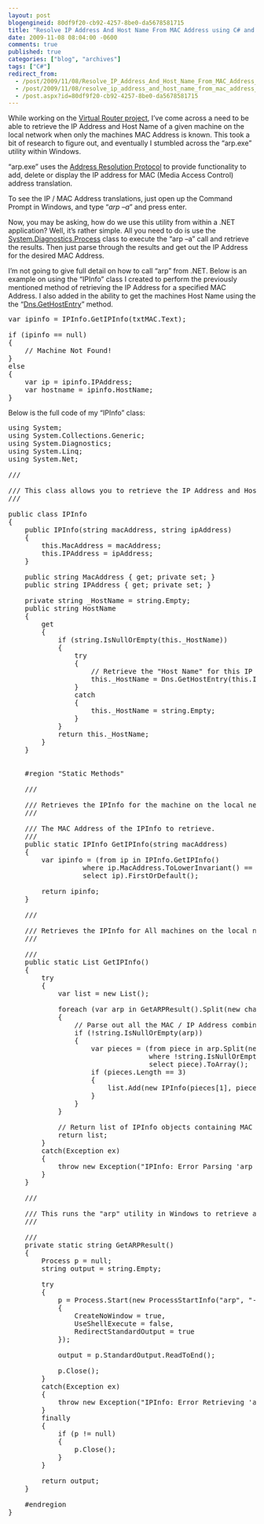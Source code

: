 ```yaml
---
layout: post
blogengineid: 80df9f20-cb92-4257-8be0-da5678581715
title: "Resolve IP Address And Host Name From MAC Address using C# and Windows ARP Utility"
date: 2009-11-08 08:04:00 -0600
comments: true
published: true
categories: ["blog", "archives"]
tags: ["C#"]
redirect_from: 
  - /post/2009/11/08/Resolve_IP_Address_And_Host_Name_From_MAC_Address_using_CSharp_and_Windows_ARP_Utility
  - /post/2009/11/08/resolve_ip_address_and_host_name_from_mac_address_using_csharp_and_windows_arp_utility
  - /post.aspx?id=80df9f20-cb92-4257-8be0-da5678581715
---
```

<!-- more -->

While working on the <a href="http://virtualrouter.codeplex.com" target="_blank">Virtual Router project</a>, I&rsquo;ve come across a need to be able to retrieve the IP Address and Host Name of a given machine on the local network when only the machines MAC Address is known. This took a bit of research to figure out, and eventually I stumbled across the &ldquo;arp.exe&rdquo; utility within Windows.

&ldquo;arp.exe&rdquo; uses the <a href="http://en.wikipedia.org/wiki/Address_Resolution_Protocol" target="_blank">Address Resolution Protocol</a> to provide functionality to add, delete or display the IP address for MAC (Media Access Control) address translation.

To see the IP / MAC Address translations, just open up the Command Prompt in Windows, and type &ldquo;*arp &ndash;a*&rdquo; and press enter.

Now, you may be asking, how do we use this utility from within a .NET application? Well, it&rsquo;s rather simple. All you need to do is use the <a href="http://msdn.microsoft.com/en-us/library/system.diagnostics.process.aspx" target="_blank">System.Diagnostics.Process</a> class to execute the &ldquo;arp &ndash;a&rdquo; call and retrieve the results. Then just parse through the results and get out the IP Address for the desired MAC Address.

I&rsquo;m not going to give full detail on how to call &ldquo;arp&rdquo; from .NET. Below is an example on using the &ldquo;IPInfo&rdquo; class I created to perform the previously mentioned method of retrieving the IP Address for a specified MAC Address. I also added in the ability to get the machines Host Name using the the &ldquo;<a href="http://msdn.microsoft.com/en-us/library/ms143998.aspx" target="_blank">Dns.GetHostEntry</a>&rdquo; method.
<pre class="brush: c-sharp; first-line: 1; tab-size: 4; toolbar: false; ">var ipinfo = IPInfo.GetIPInfo(txtMAC.Text);

if (ipinfo == null)
{
    // Machine Not Found!
}
else
{
    var ip = ipinfo.IPAddress;
    var hostname = ipinfo.HostName;
}</pre>


Below is the full code of my &ldquo;IPInfo&rdquo; class:
<pre class="brush: c-sharp; first-line: 1; tab-size: 4; toolbar: false; ">using System;
using System.Collections.Generic;
using System.Diagnostics;
using System.Linq;
using System.Net;

/// <summary>
/// This class allows you to retrieve the IP Address and Host Name for a specific machine on the local network when you only know it's MAC Address.
/// </summary>
public class IPInfo
{
    public IPInfo(string macAddress, string ipAddress)
    {
        this.MacAddress = macAddress;
        this.IPAddress = ipAddress;
    }

    public string MacAddress { get; private set; }
    public string IPAddress { get; private set; }

    private string _HostName = string.Empty;
    public string HostName
    {
        get
        {
            if (string.IsNullOrEmpty(this._HostName))
            {
                try
                {
                    // Retrieve the "Host Name" for this IP Address. This is the "Name" of the machine.
                    this._HostName = Dns.GetHostEntry(this.IPAddress).HostName;
                }
                catch
                {
                    this._HostName = string.Empty;
                }
            }
            return this._HostName;
        }
    }


    #region "Static Methods"

    /// <summary>
    /// Retrieves the IPInfo for the machine on the local network with the specified MAC Address.
    /// </summary>
    /// <param name="macAddress">The MAC Address of the IPInfo to retrieve.</param>
    /// <returns></returns>
    public static IPInfo GetIPInfo(string macAddress)
    {
        var ipinfo = (from ip in IPInfo.GetIPInfo()
                  where ip.MacAddress.ToLowerInvariant() == macAddress.ToLowerInvariant()
                  select ip).FirstOrDefault();

        return ipinfo;
    }

    /// <summary>
    /// Retrieves the IPInfo for All machines on the local network.
    /// </summary>
    /// <returns></returns>
    public static List<IPInfo> GetIPInfo()
    {
        try
        {
            var list = new List<IPInfo>();

            foreach (var arp in GetARPResult().Split(new char[] { '\n', '\r' }))
            {
                // Parse out all the MAC / IP Address combinations
                if (!string.IsNullOrEmpty(arp))
                {
                    var pieces = (from piece in arp.Split(new char[] { ' ', '\t' })
                                  where !string.IsNullOrEmpty(piece)
                                  select piece).ToArray();
                    if (pieces.Length == 3)
                    {
                        list.Add(new IPInfo(pieces[1], pieces[0]));
                    }
                }
            }

            // Return list of IPInfo objects containing MAC / IP Address combinations
            return list;
        }
        catch(Exception ex)
        {
            throw new Exception("IPInfo: Error Parsing 'arp -a' results", ex);
        }
    }

    /// <summary>
    /// This runs the "arp" utility in Windows to retrieve all the MAC / IP Address entries.
    /// </summary>
    /// <returns></returns>
    private static string GetARPResult()
    {
        Process p = null;
        string output = string.Empty;

        try
        {
            p = Process.Start(new ProcessStartInfo("arp", "-a")
            {
                CreateNoWindow = true,
                UseShellExecute = false,
                RedirectStandardOutput = true
            });

            output = p.StandardOutput.ReadToEnd();

            p.Close();
        }
        catch(Exception ex)
        {
            throw new Exception("IPInfo: Error Retrieving 'arp -a' Results", ex);
        }
        finally
        {
            if (p != null)
            {
                p.Close();
            }
        }
        
        return output;
    }

    #endregion
}</pre>
